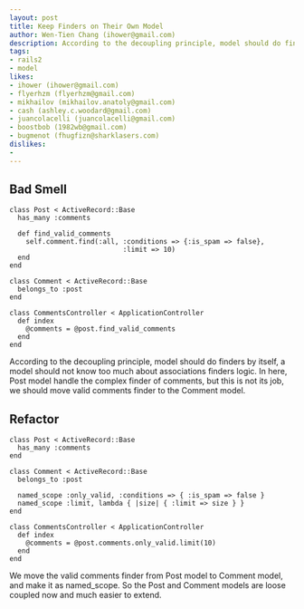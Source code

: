 ```yaml
---
layout: post
title: Keep Finders on Their Own Model
author: Wen-Tien Chang (ihower@gmail.com)
description: According to the decoupling principle, model should do finders by itself, a model should not know too much about associations finders logic.
tags:
- rails2
- model
likes:
- ihower (ihower@gmail.com)
- flyerhzm (flyerhzm@gmail.com)
- mikhailov (mikhailov.anatoly@gmail.com)
- cash (ashley.c.woodard@gmail.com)
- juancolacelli (juancolacelli@gmail.com)
- boostbob (1982wb@gmail.com)
- bugmenot (fhugfizn@sharklasers.com)
dislikes:
- 
---
```

Bad Smell
---------

    class Post < ActiveRecord::Base
      has_many :comments
    
      def find_valid_comments
        self.comment.find(:all, :conditions => {:is_spam => false},
                                :limit => 10)
      end
    end
    
    class Comment < ActiveRecord::Base
      belongs_to :post
    end
    
    class CommentsController < ApplicationController
      def index
        @comments = @post.find_valid_comments
      end
    end

According to the decoupling principle, model should do finders by itself, a model should not know too much about associations finders logic. In here, Post model handle the complex finder of comments, but this is not its job, we should move valid comments finder to the Comment model.

Refactor
--------

    class Post < ActiveRecord::Base
      has_many :comments
    end
    
    class Comment < ActiveRecord::Base
      belongs_to :post
    
      named_scope :only_valid, :conditions => { :is_spam => false }
      named_scope :limit, lambda { |size| { :limit => size } }
    end
    
    class CommentsController < ApplicationController
      def index
        @comments = @post.comments.only_valid.limit(10)
      end
    end

We move the valid comments finder from Post model to Comment model, and make it as named_scope. So the Post and Comment models are loose coupled now and much easier to extend.

